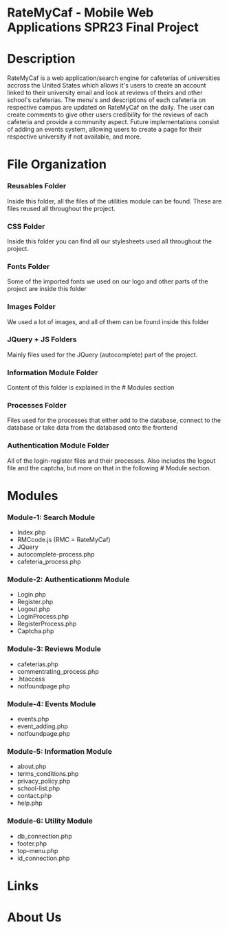 # RateMyCaf - Mobile Web Applications SPR23 Final Project 

# Description
RateMyCaf is a web application/search engine for cafeterias of universities accross the
United States which allows it's users to create an account linked to their university email
and look at reviews of theirs and other school's cafeterias. The menu's and descriptions of each
cafeteria on respective campus are updated on RateMyCaf on the daily. The user can create comments
to give other users credibility for the reviews of each cafeteria and provide a community aspect. Future
implementations consist of adding an events system, allowing users to create a page for their respective
university if not available, and more.

# File Organization
### Reusables Folder
Inside this folder, all the files of the utilities module can be found. These are files reused all
throughout the project.
### CSS Folder
Inside this folder you can find all our stylesheets used all throughout the project.
### Fonts Folder
Some of the imported fonts we used on our logo and other parts of the project are inside this folder
### Images Folder
We used a lot of images, and all of them can be found inside this folder
### JQuery + JS Folders
Mainly files used for the JQuery (autocomplete) part of the project.
### Information Module Folder
Content of this folder is explained in the # Modules section
### Processes Folder
Files used for the processes that either add to the database, connect to the database or take 
data from the databased onto the frontend
### Authentication Module Folder
All of the login-register files and their processes. Also includes the logout file and the
captcha, but more on that in the following # Module section.

# Modules
### Module-1: Search Module
- Index.php
- RMCcode.js (RMC = RateMyCaf)
- JQuery
- autocomplete-process.php
- cafeteria_process.php

### Module-2: Authenticationm Module
- Login.php
- Register.php
- Logout.php
- LoginProcess.php
- RegisterProcess.php
- Captcha.php

### Module-3: Reviews Module
- cafeterias.php
- commentrating_process.php
- .htaccess
- notfoundpage.php

### Module-4: Events Module
- events.php
- event_adding.php
- notfoundpage.php

### Module-5: Information Module
- about.php
- terms_conditions.php
- privacy_policy.php
- school-list.php
- contact.php
- help.php

### Module-6: Utility Module
- db_connection.php
- footer.php
- top-menu.php
- id_connection.php

# Links

# About Us
